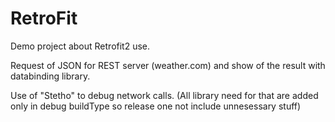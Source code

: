 # RetroFit

Demo project about Retrofit2 use.

Request of JSON for REST server (weather.com) and show of the result with databinding library.

Use of "Stetho" to debug network calls.
(All library need for that are added only in debug buildType so release one not include unnesessary stuff)
